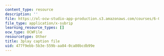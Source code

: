 ```yaml
---
content_type: resource
description: ''
file: https://ol-ocw-studio-app-production.s3.amazonaws.com/courses/6-042j-mathematics-for-computer-science-spring-2015/477f9ebb5b3e559baa840ca80bcdb99e_TWVntUfXsKs.vtt
file_type: application/x-subrip
learning_resource_types: []
ocw_type: OCWFile
resourcetype: Other
title: 3play caption file
uid: 477f9ebb-5b3e-559b-aa84-0ca80bcdb99e
---
```

